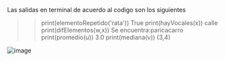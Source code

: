 Las salidas en terminal de acuerdo al codigo son los siguientes

>> print(elementoRepetido('rata')) True
>> print(hayVocales(x))  calle
>> print(difElementos(w,x))  Se encuentra:paricacarro
>> print(promedio(u))  3.0
>> print(mediana(v)) (3,4)

![image](https://github.com/user-attachments/assets/36cc4415-5871-4a36-ba1b-81a35d4e8613)
